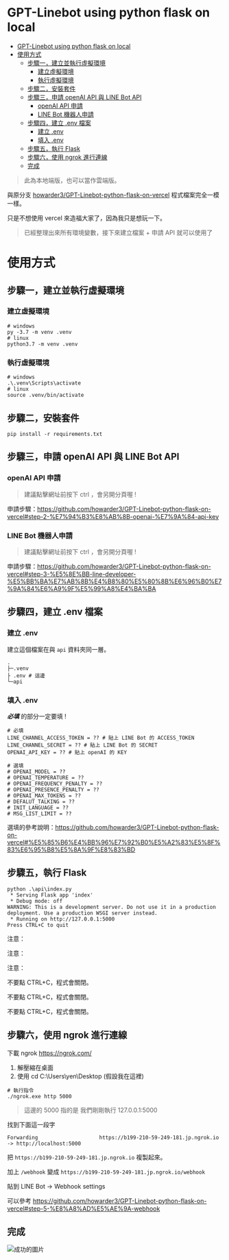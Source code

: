 # GPT-Linebot using python flask on local

- [GPT-Linebot using python flask on local](#gpt-linebot-using-python-flask-on-local)
- [使用方式](#使用方式)
  - [步驟一，建立並執行虛擬環境](#步驟一建立並執行虛擬環境)
    - [建立虛擬環境](#建立虛擬環境)
    - [執行虛擬環境](#執行虛擬環境)
  - [步驟二，安裝套件](#步驟二安裝套件)
  - [步驟三，申請 openAI API 與 LINE Bot API](#步驟三申請-openai-api-與-line-bot-api)
    - [openAI API 申請](#openai-api-申請)
    - [LINE Bot 機器人申請](#line-bot-機器人申請)
  - [步驟四，建立 .env 檔案](#步驟四建立-env-檔案)
    - [建立 .env](#建立-env)
    - [填入 .env](#填入-env)
  - [步驟五，執行 Flask](#步驟五執行-flask)
  - [步驟六，使用 ngrok 進行連線](#步驟六使用-ngrok-進行連線)
  - [完成](#完成)

> 此為本地端版，也可以當作雲端版。

與原分支 [howarder3/GPT-Linebot-python-flask-on-vercel](https://github.com/howarder3/GPT-Linebot-python-flask-on-vercel) 程式檔案完全一模一樣。

只是不想使用 vercel 來造福大家了，因為我只是想玩一下。

> 已經整理出來所有環境變數，接下來建立檔案 + 申請 API 就可以使用了

# 使用方式

## 步驟一，建立並執行虛擬環境

### 建立虛擬環境

```shell
# windows
py -3.7 -m venv .venv
# linux
python3.7 -m venv .venv
```

### 執行虛擬環境

```shell
# windows
.\.venv\Scripts\activate
# linux
source .venv/bin/activate
```

## 步驟二，安裝套件

```shell
pip install -r requirements.txt
```

## 步驟三，申請 openAI API 與 LINE Bot API

### openAI API 申請

> 建議點擊網址前按下 ctrl ，會另開分頁喔 !

申請步驟：<https://github.com/howarder3/GPT-Linebot-python-flask-on-vercel#step-2-%E7%94%B3%E8%AB%8B-openai-%E7%9A%84-api-key>

### LINE Bot 機器人申請

> 建議點擊網址前按下 ctrl ，會另開分頁喔 !

申請步驟：<https://github.com/howarder3/GPT-Linebot-python-flask-on-vercel#step-3-%E5%8E%BB-line-developer-%E5%BB%BA%E7%AB%8B%E4%B8%80%E5%80%8B%E6%96%B0%E7%9A%84%E6%A9%9F%E5%99%A8%E4%BA%BA>

## 步驟四，建立 .env 檔案

### 建立 .env

建立這個檔案在與 ```api``` 資料夾同一層。

```shell
.
├─.venv
├ .env # 這邊
└─api

```

### 填入 .env

***必填*** 的部分一定要填 !

```dotenv
# 必填
LINE_CHANNEL_ACCESS_TOKEN = ?? # 貼上 LINE Bot 的 ACCESS_TOKEN
LINE_CHANNEL_SECRET = ?? # 貼上 LINE Bot 的 SECRET
OPENAI_API_KEY = ?? # 貼上 openAI 的 KEY

# 選填
# OPENAI_MODEL = ??
# OPENAI_TEMPERATURE = ??
# OPENAI_FREQUENCY_PENALTY = ??
# OPENAI_PRESENCE_PENALTY = ??
# OPENAI_MAX_TOKENS = ??
# DEFALUT_TALKING = ??
# INIT_LANGUAGE = ??
# MSG_LIST_LIMIT = ??
```

選填的參考說明：<https://github.com/howarder3/GPT-Linebot-python-flask-on-vercel#%E5%85%B6%E4%BB%96%E7%92%B0%E5%A2%83%E5%8F%83%E6%95%B8%E5%8A%9F%E8%83%BD>

## 步驟五，執行 Flask

```shell
python .\api\index.py
 * Serving Flask app 'index'
 * Debug mode: off
WARNING: This is a development server. Do not use it in a production deployment. Use a production WSGI server instead.
 * Running on http://127.0.0.1:5000
Press CTRL+C to quit
```

注意：

注意：

注意：

不要點 CTRL+C，程式會關閉。

不要點 CTRL+C，程式會關閉。

不要點 CTRL+C，程式會關閉。

## 步驟六，使用 ngrok 進行連線

下載 ngrok <https://ngrok.com/>

1. 解壓縮在桌面
2. 使用 cd C:\Users\yen\Desktop (假設我在這裡)

```shell
# 執行指令
./ngrok.exe http 5000
```

> 這邊的 5000 指的是 我們剛剛執行 127.0.0.1:5000

找到下面這一段字

```
Forwarding                    https://b199-210-59-249-181.jp.ngrok.io -> http://localhost:5000
```

把 ```https://b199-210-59-249-181.jp.ngrok.io``` 複製起來。

加上 ```/webhook``` 變成 ```https://b199-210-59-249-181.jp.ngrok.io/webhook```

貼到 LINE Bot -> Webhook settings

可以參考 <https://github.com/howarder3/GPT-Linebot-python-flask-on-vercel#step-5-%E8%A8%AD%E5%AE%9A-webhook>

## 完成

![成功的圖片](https://i.imgur.com/dDX2Dzz.jpg)
